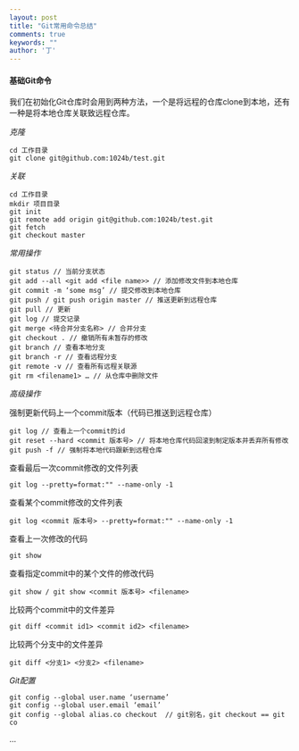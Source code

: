 ```yaml
---
layout: post
title: "Git常用命令总结"
comments: true
keywords: ""
author: '丁'
---
```


<h4>基础Git命令</h4>

<p>我们在初始化Git仓库时会用到两种方法，一个是将远程的仓库clone到本地，还有一种是将本地仓库关联致远程仓库。</p>

<p><em>克隆</em></p>

<pre><code>cd 工作目录
git clone git@github.com:1024b/test.git
</code></pre>

<p><em>关联</em></p>

<pre><code>cd 工作目录
mkdir 项目目录
git init
git remote add origin git@github.com:1024b/test.git
git fetch
git checkout master
</code></pre>

<p><em>常用操作</em></p>

<pre><code>git status // 当前分支状态
git add --all &lt;git add &lt;file name&gt;&gt; // 添加修改文件到本地仓库
git commit -m ‘some msg’ // 提交修改到本地仓库
git push / git push origin master // 推送更新到远程仓库
git pull // 更新
git log // 提交记录
git merge &lt;待合并分支名称&gt; // 合并分支
git checkout . // 撤销所有未暂存的修改
git branch // 查看本地分支
git branch -r // 查看远程分支
git remote -v // 查看所有远程关联源
git rm &lt;filename1&gt; … // 从仓库中删除文件
</code></pre>

<p><em>高级操作</em></p>

<p>强制更新代码上一个commit版本（代码已推送到远程仓库）</p>

<pre><code>git log // 查看上一个commit的id
git reset --hard &lt;commit 版本号&gt; // 将本地仓库代码回滚到制定版本并丢弃所有修改
git push -f // 强制将本地代码跟新到远程仓库
</code></pre>

<p>查看最后一次commit修改的文件列表</p>

<pre><code>git log --pretty=format:&quot;&quot; --name-only -1
</code></pre>

<p>查看某个commit修改的文件列表</p>

<pre><code>git log &lt;commit 版本号&gt; --pretty=format:&quot;&quot; --name-only -1
</code></pre>

<p>查看上一次修改的代码</p>

<pre><code>git show
</code></pre>

<p>查看指定commit中的某个文件的修改代码</p>

<pre><code>git show / git show &lt;commit 版本号&gt; &lt;filename&gt;
</code></pre>

<p>比较两个commit中的文件差异</p>

<pre><code>git diff &lt;commit id1&gt; &lt;commit id2&gt; &lt;filename&gt;
</code></pre>

<p>比较两个分支中的文件差异</p>

<pre><code>git diff &lt;分支1&gt; &lt;分支2&gt; &lt;filename&gt;
</code></pre>

<p><em>Git配置</em></p>

<pre><code>git config --global user.name ‘username’
git config --global user.email ‘email’
git config --global alias.co checkout  // git别名，git checkout == git co
</code></pre>

<p>…</p>